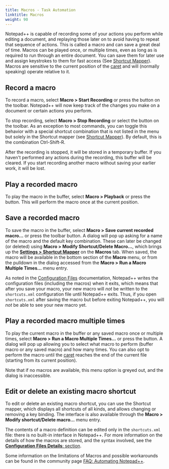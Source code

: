 ```yaml
---
title: Macros - Task Automation
linktitle: Macros
weight: 90
---
```


Notepad++ is capable of recording some of your actions you perform while editing
a document, and replaying those later on to avoid having to repeat that sequence
of actions. This is called a macro and can save a great deal of time. Macros
can be played once, or multiple times, even as long as is required to run through
an entire document. You can save them for later use and assign keystrokes to
them for fast access (See [Shortcut Mapper](../preferences/#shortcut-mapper)).
Macros are sensitive to the current position of the [caret](#caret-and-cursor "typing/insertion cursor") and will (normally
speaking) operate relative to it.


## Record a macro

To record a macro, select **Macro > Start Recording** or press the  button on the
toolbar. Notepad++ will now keep track of the changes you make on a document or
certain actions you perform.

To stop recording, select **Macro > Stop Recording** or select the  button on the
toolbar. As an exception to most commands, you can toggle this behavior with a
special shortcut combination that is not listed in the menu but solely in the
Shortcut mapper (see [Shortcut Mapper](../preferences/#shortcut-mapper)).
By default, this is the combination Ctrl-Shift-R.

After the recording is stopped, it will be stored in a temporary buffer. If you
haven't performed any actions during the recording, this buffer will be cleared. If you start
recording another macro without saving your earlier work, it will be lost.


## Play a recorded macro

To play the macro in the buffer, select **Macro > Playback** or press the button.
This will perform the macro once at the current position.


## Save a recorded macro

To save the macro in the buffer, select **Macro > Save current recorded macro...** or
press the toolbar button. A dialog will pop up asking for a name of the macro and the
default key combination. These can later be changed (or deleted) using
**Macro > Modify Shortcut/Delete Macro...**, which brings up the
[**Settings > Shortcut Mapper**](../preferences/#shortcut-mapper) on the **Macros** tab.
When saved, the macro will be available in the bottom section of the **Macro** menu, or
from the pulldown in the dialog accessed from the **Macro > Run a Macro Multiple Times...**
menu entry.

As noted in the [Configuration Files](../config-files) documentation, Notepad++
writes the configuration files (including the macros) when it exits, which means that
after you save your macro, your new macro will _not_ be written to the `shortcuts.xml`
configuration file until Notepad++ exits.  Thus, if you open `shortcuts.xml` after saving
the macro but before exiting Notepad++, you will _not_ be able to see your new macro yet.

## Play a recorded macro multiple times

To play the current macro in the buffer or any saved macro once or multiple
times, select **Macro > Run a Macro Multiple Times...** or press the button.
A dialog will pop up allowing you to select what macro to perform (buffer
macro or any saved macro) and how many times. You can also opt to perform the
macro until the [caret](#caret-and-cursor "typing/insertion cursor") reaches the end of the current file (starting from
its current position).

Note that if no macros are available, this menu option is greyed out, and
the dialog is inaccessible.


## Edit or delete an existing macro shortcut

To edit or delete an existing macro shortcut, you can use the Shortcut mapper,
which displays all shortcuts of all kinds, and allows changing or removing a key
binding. The interface is also available through the **Macro > Modify
shortcut/Delete macro...** menu entry.

The contents of a macro definition can be edited only in the `shortcuts.xml`
file: there is no built-in interface in Notepad++.  For more information on
the details of how the macros are stored, and the syntax involved, see the
[**Configuration Files Details**: **<Macros>** section](../config-files/#macros).

Some information on the limitations of Macros and possible workarounds can be found in the community page [FAQ: Automating Notepad++](https://community.notepad-plus-plus.org/topic/25400/faq-automating-notepad).
